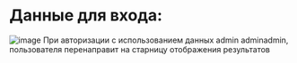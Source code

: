 # Данные для входа:
![image](https://github.com/CHVRXN/Savitski7sem/assets/90219892/0155a2d3-db3a-436b-9548-93ae519d3faf)
При авторизации с использованием данных admin adminadmin, пользователя перенаправит на старницу отображения результатов
